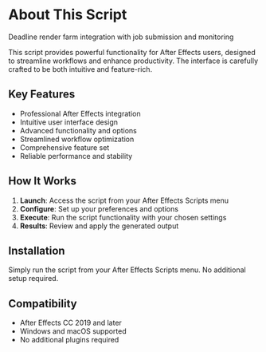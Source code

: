 # About This Script

Deadline render farm integration with job submission and monitoring

This script provides powerful functionality for After Effects users, designed to streamline workflows and enhance productivity. The interface is carefully crafted to be both intuitive and feature-rich.

## Key Features

- Professional After Effects integration
- Intuitive user interface design
- Advanced functionality and options  
- Streamlined workflow optimization
- Comprehensive feature set
- Reliable performance and stability

## How It Works

1. **Launch**: Access the script from your After Effects Scripts menu
2. **Configure**: Set up your preferences and options
3. **Execute**: Run the script functionality with your chosen settings
4. **Results**: Review and apply the generated output

## Installation

Simply run the script from your After Effects Scripts menu. No additional setup required.

## Compatibility

- After Effects CC 2019 and later
- Windows and macOS supported
- No additional plugins required

